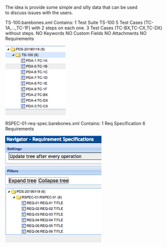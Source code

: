 The idea is provide some simple and silly data that can be used  
to discuss issues with the users.  

TS-100.barebones.xml
Contains:
1 Test Suite TS-100
5 Test Cases (TC-1A,...,TC-1F) with 2 steps on each one.
3 Test Cases (TC-BX,TC-CX,TC-DX) without steps.
NO Keywords
NO Custom Fields
NO Attachments
NO Requirements

![](./images/TS-100.barebones.png)

RSPEC-01-req-spec.barebones.xml
Contains:
1 Req Specification
6 Requirements

![](./images/RSPEC-01-req-spec.barebones.png)